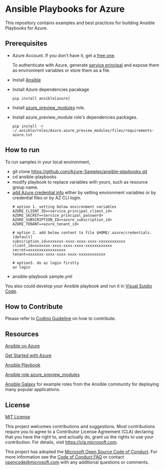 # Ansible Playbooks for Azure

This repository contains examples and best practices for building Ansible Playbooks for Azure. 

## Prerequisites

- Azure Account. If you don't have it, get a [free one](https://azure.microsoft.com/en-us/free/).

  To authenticate with Azure, generate [service principal](https://docs.microsoft.com/en-us/azure/azure-resource-manager/resource-group-create-service-principal-portal) and expose them as environment variables or store them as a file. 

- Install [Ansible]((http://docs.ansible.com/ansible/latest/intro_installation.html))
- Install Azure dependencies pacakage
  ```
  pip install ansible[azure]
  ```
- Install [azure_preview_modules](https://galaxy.ansible.com/Azure/azure_preview_modules/) role.
- Install azure_preview_module role's dependencies packages.
  ```
  pip install -r ~/.ansible/roles/Azure.azure_preview_modules/files/requirements-azure.txt
  ```

## How to run
To run samples in your local environment,

- git clone https://github.com/Azure-Samples/ansible-playbooks.git
- cd ansible-playbooks
- modify playbook to replace variables with yours, such as resource group name.
- [add Azure credential info](http://docs.ansible.com/ansible/latest/scenario_guides/guide_azure.html) either by setting environment variables or by credential files or by AZ CLI login. 
  ```
  # option 1. setting below environment variables
  AZURE_CLIENT_ID=<service_principal_client_id>
  AZURE_SECRET=<service_principal_password>
  AZURE_SUBSCRIPTION_ID=<azure_subscription_id>
  AZURE_TENANT=<azure_tenant_id>

  # option 2. add below content to file $HOME/.azure/credentials.
  [default]
  subscription_id=xxxxxxx-xxxx-xxxx-xxxx-xxxxxxxxxxxx
  client_id=xxxxxxx-xxxx-xxxx-xxxx-xxxxxxxxxxxx
  secret=xxxxxxxxxxxxxxxxx
  tenant=xxxxxxx-xxxx-xxxx-xxxx-xxxxxxxxxxxx

  # option3. do az login firstly
  az login
  ```
- ansible-playbook sample.yml

You also could develop your Ansible playbook and run it in [Visual Sutdio Code](https://marketplace.visualstudio.com/items?itemName=vscoss.vscode-ansible).

## How to Contribute
Please refer to [Coding Guideline](./CODEGUIDELINE.md) on how to contribute.

## Resources

[Ansible on Azure](https://docs.microsoft.com/en-us/azure/ansible/ansible-overview)

[Get Started with Azure](http://docs.ansible.com/ansible/latest/guide_azure.html)

[Ansible Playbook](http://docs.ansible.com/ansible/latest/playbooks.html)

[Ansible role azure_preview_modules](https://galaxy.ansible.com/Azure/azure_preview_modules/)

[Ansible Galaxy](http://galaxy.ansible.com) for example roles from the Ansible community for deploying many popular applications. 


## License
[MIT License](./LICENSE.md)

This project welcomes contributions and suggestions.  Most contributions require you to agree to a Contributor License Agreement (CLA) declaring that you have the right to, and actually do, grant us the rights to use your contribution. For details, visit https://cla.microsoft.com.

This project has adopted the [Microsoft Open Source Code of Conduct](https://opensource.microsoft.com/codeofconduct/).
For more information see the [Code of Conduct FAQ](https://opensource.microsoft.com/codeofconduct/faq/) or
contact [opencode@microsoft.com](mailto:opencode@microsoft.com) with any additional questions or comments.